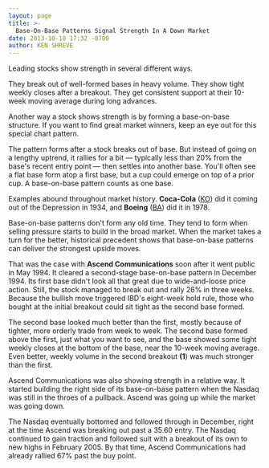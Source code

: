 ```yaml
---
layout: page
title: >-
  Base-On-Base Patterns Signal Strength In A Down Market
date: 2013-10-10 17:32 -0700
author: KEN SHREVE
---
```





Leading stocks show strength in several different ways.


They break out of well-formed bases in heavy volume. They show tight weekly closes after a breakout. They get consistent support at their 10-week moving average during long advances.


Another way a stock shows strength is by forming a base-on-base structure. If you want to find great market winners, keep an eye out for this special chart pattern.


The pattern forms after a stock breaks out of base. But instead of going on a lengthy uptrend, it rallies for a bit — typically less than 20% from the base's recent entry point — then settles into another base. You'll often see a flat base form atop a first base, but a cup could emerge on top of a prior cup. A base-on-base pattern counts as one base.


Examples abound throughout market history. **Coca-Cola** ([KO](https://research.investors.com/quote.aspx?symbol=KO)) did it coming out of the Depression in 1934, and **Boeing** ([BA](https://research.investors.com/quote.aspx?symbol=BA)) did it in 1978.


Base-on-base patterns don't form any old time. They tend to form when selling pressure starts to build in the broad market. When the market takes a turn for the better, historical precedent shows that base-on-base patterns can deliver the strongest upside moves.


That was the case with **Ascend Communications** soon after it went public in May 1994. It cleared a second-stage base-on-base pattern in December 1994. Its first base didn't look all that great due to wide-and-loose price action. Still, the stock managed to break out and rally 26% in three weeks. Because the bullish move triggered IBD's eight-week hold rule, those who bought at the initial breakout could sit tight as the second base formed.


The second base looked much better than the first, mostly because of tighter, more orderly trade from week to week. The second base formed above the first, just what you want to see, and the base showed some tight weekly closes at the bottom of the base, near the 10-week moving average. Even better, weekly volume in the second breakout **(1**) was much stronger than the first.


Ascend Communications was also showing strength in a relative way. It started building the right side of its base-on-base pattern when the Nasdaq was still in the throes of a pullback. Ascend was going up while the market was going down.


The Nasdaq eventually bottomed and followed through in December, right at the time Ascend was breaking out past a 35.60 entry. The Nasdaq continued to gain traction and followed suit with a breakout of its own to new highs in February 2005. By that time, Ascend Communications had already rallied 67% past the buy point.




